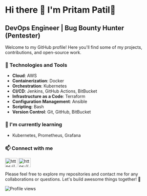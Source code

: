 # Hi there 👋 I'm Pritam Patil👋

## DevOps Engineer | Bug Bounty Hunter (Pentester)

Welcome to my GitHub profile! Here you'll find some of my projects, contributions, and open-source work.
<!--
### Tech Stack
[![GitHub mhmdio](https://img.shields.io/badge/Amazon_AWS-FF9900?style=for-the-badge&logo=amazonaws&logoColor=white)](https://aws.amazon.com/)
[![GitHub mhmdio](https://img.shields.io/badge/Terraform-7B42BC?style=for-the-badge&logo=terraform&logoColor=white)](https://terraform.io)
[![GitHub mhmdio](https://img.shields.io/badge/Docker-2CA5E0?style=for-the-badge&logo=docker&logoColor=white)](https://docker.com/)
-->
### 🔧 Technologies and Tools

- **Cloud**: AWS
- **Containerization**: Docker
- **Orchestration**: Kubernetes
- **CI/CD**: Jenkins, GitHub Actions, BitBucket
- **Infrastructure as a Code**: Terraform
- **Configuration Management**: Ansible
- **Scripting**: Bash
- **Version Control**: Git, GitHub, BitBucket

### 🌱 I'm currently learning

- Kubernetes, Prometheus, Grafana

### 📫 Connect with me

<!-- [LinkedIn](https://www.linkedin.com/in/pritamp97/) -->

<a href="https://www.linkedin.com/in/pritamp97" target="blank"><img align="center" src="https://raw.githubusercontent.com/rahuldkjain/github-profile-readme-generator/master/src/images/icons/Social/linked-in-alt.svg" alt="https://www.linkedin.com/in/pritamp97" height="30" width="40" /></a>
<a href="https://medium.com/@patil97" target="blank"><img align="center" src="https://raw.githubusercontent.com/rahuldkjain/github-profile-readme-generator/master/src/images/icons/Social/medium.svg" alt="https://medium.com/@patil97" height="30" width="40" /></a>

Please feel free to explore my repositories and contact me for any collaborations or questions. Let's build awesome things together! 🚀

![Profile views](https://komarev.com/ghpvc/?username=Patilx97&style=flat-square)
